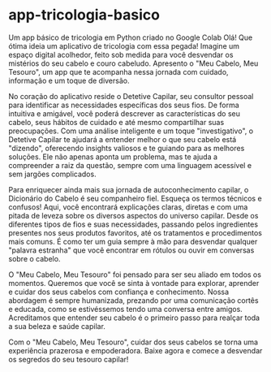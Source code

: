 # app-tricologia-basico
Um app básico de tricologia em Python criado no Google Colab
Olá! Que ótima ideia um aplicativo de tricologia com essa pegada! Imagine um espaço digital acolhedor, feito sob medida para você desvendar os mistérios do seu cabelo e couro cabeludo. Apresento o "Meu Cabelo, Meu Tesouro", um app que te acompanha nessa jornada com cuidado, informação e um toque de diversão.

No coração do aplicativo reside o Detetive Capilar, seu consultor pessoal para identificar as necessidades específicas dos seus fios. De forma intuitiva e amigável, você poderá descrever as características do seu cabelo, seus hábitos de cuidado e até mesmo compartilhar suas preocupações. Com uma análise inteligente e um toque "investigativo", o Detetive Capilar te ajudará a entender melhor o que seu cabelo está "dizendo", oferecendo insights valiosos e te guiando para as melhores soluções. Ele não apenas aponta um problema, mas te ajuda a compreender a raiz da questão, sempre com uma linguagem acessível e sem jargões complicados.

Para enriquecer ainda mais sua jornada de autoconhecimento capilar, o Dicionário do Cabelo é seu companheiro fiel. Esqueça os termos técnicos e confusos! Aqui, você encontrará explicações claras, diretas e com uma pitada de leveza sobre os diversos aspectos do universo capilar. Desde os diferentes tipos de fios e suas necessidades, passando pelos ingredientes presentes nos seus produtos favoritos, até os tratamentos e procedimentos mais comuns. É como ter um guia sempre à mão para desvendar qualquer "palavra estranha" que você encontrar em rótulos ou ouvir em conversas sobre o cabelo.

O "Meu Cabelo, Meu Tesouro" foi pensado para ser seu aliado em todos os momentos. Queremos que você se sinta à vontade para explorar, aprender e cuidar dos seus cabelos com confiança e conhecimento. Nossa abordagem é sempre humanizada, prezando por uma comunicação cortês e educada, como se estivéssemos tendo uma conversa entre amigos. Acreditamos que entender seu cabelo é o primeiro passo para realçar toda a sua beleza e saúde capilar.

Com o "Meu Cabelo, Meu Tesouro", cuidar dos seus cabelos se torna uma experiência prazerosa e empoderadora. Baixe agora e comece a desvendar os segredos do seu tesouro capilar!
